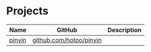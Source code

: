 # Projects

| Name | GitHub | Description |
|------|--------|-------------|
| [pinyin](https://pinyin.js.org) | [github.com/hotoo/pinyin](https://github.com/hotoo/pinyin) | |
